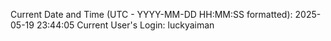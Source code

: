 Current Date and Time (UTC - YYYY-MM-DD HH:MM:SS formatted): 2025-05-19 23:44:05
Current User's Login: luckyaiman
